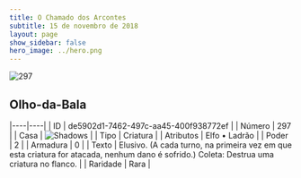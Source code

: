 ```yaml
---
title: O Chamado dos Arcontes
subtitle: 15 de novembro de 2018
layout: page
show_sidebar: false
hero_image: ../hero.png
---
```


![297](https://cdn.keyforgegame.com/media/card_front/pt/341_297_G45G2JGWP362_pt.png)

## Olho-da-Bala

|----|----|
| ID | de5902d1-7462-497c-aa45-400f938772ef |
| Número | 297 |
| Casa | ![Shadows](https://archonarcana.com/images/thumb/e/ee/Shadows.png/22px-Shadows.png "Sombras") |
| Tipo | Criatura |
| Atributos | Elfo • Ladrão |
| Poder | 2 |
| Armadura | 0 |
| Texto | Elusivo. (A cada turno, na primeira vez em que esta criatura for atacada, nenhum dano é sofrido.) Coleta: Destrua uma criatura no flanco. |
| Raridade | Rara |

